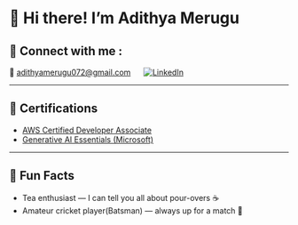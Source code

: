 # 👋 Hi there! I’m Adithya Merugu

## 🔗 Connect with me :

<p>
  📧 <a href="mailto:adithyamerugu072@gmail.com">adithyamerugu072@gmail.com</a>
  &nbsp;&nbsp;&nbsp;&nbsp;
  <a href="https://www.linkedin.com/in/adithyamerugu/">
    <img src="https://img.shields.io/badge/LinkedIn-0077B5?style=flat&logo=linkedin&logoColor=white" alt="LinkedIn"/>
  </a>
</p>

---


## 🏅 Certifications

- [AWS Certified Developer Associate](https://cp.certmetrics.com/amazon/en/public/verify/credential/f2fd943508c64ba3b9bbeabd8227cba6)  
- [Generative AI Essentials (Microsoft)](https://www.linkedin.com/learning/certificates/2ad3e72f558b809e31703be3fd9621bf1895b7553dffcdf849a802657eb0d769?trk=share_certificate)

---



## 🎉 Fun Facts
 
- Tea enthusiast — I can tell you all about pour-overs ☕  
- Amateur cricket player(Batsman) — always up for a match 🏏   
